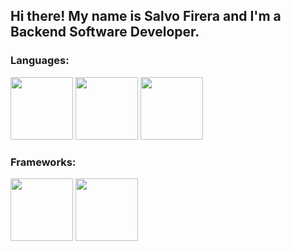 ## Hi there! My name is Salvo Firera and I'm a Backend Software Developer.

### Languages:

<p align="left">
  <img src="https://github.com/yurijserrano/Github-Profile-Readme-Logos/blob/master/programming%20languages/python.svg" width="100" height="100">
  <img src="https://github.com/yurijserrano/Github-Profile-Readme-Logos/blob/master/programming%20languages/java.svg" width="100" height="100">
  <img src="https://github.com/yurijserrano/Github-Profile-Readme-Logos/blob/master/programming%20languages/c.svg" width="100" height="100">
</p>

### Frameworks:

<p align="left">
  <img src="https://github.com/yurijserrano/Github-Profile-Readme-Logos/blob/master/frameworks/spring.svg" width="100" height="100">
  <img src="https://ih1.redbubble.net/image.2488655049.9084/st,small,507x507-pad,600x600,f8f8f8.jpg" width="100" height="100">
</p>

<!--
**AlecSadler/AlecSadler** is a ✨ _special_ ✨ repository because its `README.md` (this file) appears on your GitHub profile.

Here are some ideas to get you started:

- 🔭 I’m currently working on ...
- 🌱 I’m currently learning ...
- 👯 I’m looking to collaborate on ...
- 🤔 I’m looking for help with ...
- 💬 Ask me about ...
- 📫 How to reach me: ...
- 😄 Pronouns: ...
- ⚡ Fun fact: ...
-->
